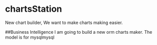 # chartsStation
New chart builder, We want to make charts making easier.

##Business Intelligence 
I am going to build a new orm charts maker.
The model is for mysqlmysql